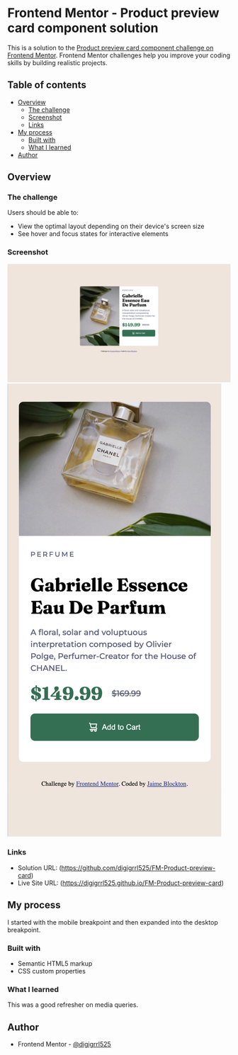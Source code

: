 # Frontend Mentor - Product preview card component solution

This is a solution to the [Product preview card component challenge on Frontend Mentor](https://www.frontendmentor.io/challenges/product-preview-card-component-GO7UmttRfa). Frontend Mentor challenges help you improve your coding skills by building realistic projects. 

## Table of contents

- [Overview](#overview)
  - [The challenge](#the-challenge)
  - [Screenshot](#screenshot)
  - [Links](#links)
- [My process](#my-process)
  - [Built with](#built-with)
  - [What I learned](#what-i-learned)
- [Author](#author)

## Overview

### The challenge

Users should be able to:

- View the optimal layout depending on their device's screen size
- See hover and focus states for interactive elements

### Screenshot

![Desktop](./screenshots/desktop.png)
![Mobile](./screenshots/mobile.png)


### Links

- Solution URL: (https://github.com/digigrrl525/FM-Product-preview-card)
- Live Site URL: (https://digigrrl525.github.io/FM-Product-preview-card)

## My process

I started with the mobile breakpoint and then expanded into the desktop breakpoint.

### Built with

- Semantic HTML5 markup
- CSS custom properties

### What I learned

This was a good refresher on media queries. 


## Author

- Frontend Mentor - [@digigrrl525](https://www.frontendmentor.io/profile/digigrrl525)

